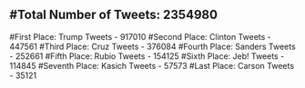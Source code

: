 #Total Number of Tweets: 2354980 
---
#First Place: Trump Tweets - 917010
#Second Place: Clinton Tweets - 447561
#Third Place: Cruz Tweets - 376084
#Fourth Place: Sanders Tweets - 252661
#Fifth Place: Rubio Tweets - 154125
#Sixth Place: Jeb! Tweets - 114845
#Seventh Place: Kasich Tweets - 57573
#Last Place: Carson Tweets - 35121
